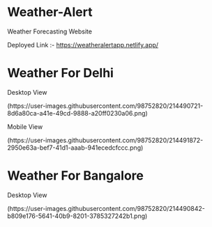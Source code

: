 # Weather-Alert
Weather Forecasting Website

Deployed Link :- https://weatheralertapp.netlify.app/

<h1>Weather For Delhi</h1>
<p>Desktop View</p>
(https://user-images.githubusercontent.com/98752820/214490721-8d6a80ca-a41e-49cd-9888-a20ff0230a06.png)

<p>Mobile View</p>
(https://user-images.githubusercontent.com/98752820/214491872-2950e63a-bef7-41d1-aaab-941ecedcfccc.png)


<h1>Weather For Bangalore</h1>
<p>Desktop View</p>
(https://user-images.githubusercontent.com/98752820/214490842-b809e176-5641-40b9-8201-3785327242b1.png)

